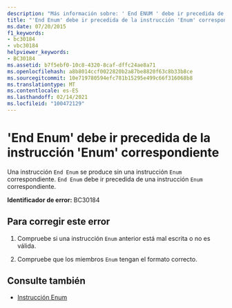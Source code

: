 ```yaml
---
description: "Más información sobre: ' End ENUM ' debe ir precedida de la ' ENUM ' correspondiente"
title: "'End Enum' debe ir precedida de la instrucción 'Enum' correspondiente"
ms.date: 07/20/2015
f1_keywords:
- bc30184
- vbc30184
helpviewer_keywords:
- BC30184
ms.assetid: b7f5ebf0-10c8-4320-8caf-dffc24ae8a71
ms.openlocfilehash: a8b8014ccf0022820b2a87be8820f63c8b33b8ce
ms.sourcegitcommit: 10e719780594efc781b15295e499c66f316068b8
ms.translationtype: MT
ms.contentlocale: es-ES
ms.lasthandoff: 02/14/2021
ms.locfileid: "100472129"
---
```

# <a name="end-enum-must-be-preceded-by-a-matching-enum"></a>'End Enum' debe ir precedida de la instrucción 'Enum' correspondiente

Una instrucción `End Enum` se produce sin una instrucción `Enum` correspondiente. `End Enum` debe ir precedida de una instrucción `Enum` correspondiente.  
  
 **Identificador de error:** BC30184  
  
## <a name="to-correct-this-error"></a>Para corregir este error  
  
1. Compruebe si una instrucción `Enum` anterior está mal escrita o no es válida.  
  
2. Compruebe que los miembros `Enum` tengan el formato correcto.  
  
## <a name="see-also"></a>Consulte también

- [Instrucción Enum](../language-reference/statements/enum-statement.md)
